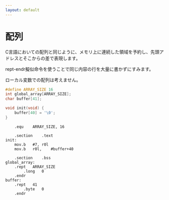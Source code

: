 ```yaml
---
layout: default
---
```

# 配列
C言語においての配列と同じように、メモリ上に連続した領域を予約し、先頭アドレスとそこからの差で表現します。

rept-endr擬似命令を使うことで同じ内容の行を大量に書かずにすみます。

ローカル変数での配列は考えません。

```C
#define ARRAY_SIZE 16
int global_array[ARRAY_SIZE];
char buffer[41];

void init(void) {
    buffer[40] = '\0';
}
```

```ASM
    .equ    ARRAY_SIZE, 16

    .section    .text
init:
    mov.b   #7, r0l
    mov.b   r0l,    #buffer+40
    
    .section    .bss
global_array:
    .rept   ARRAY_SIZE
        .long   0
    .endr
buffer:
    .rept   41
        .byte   0
    .endr
```